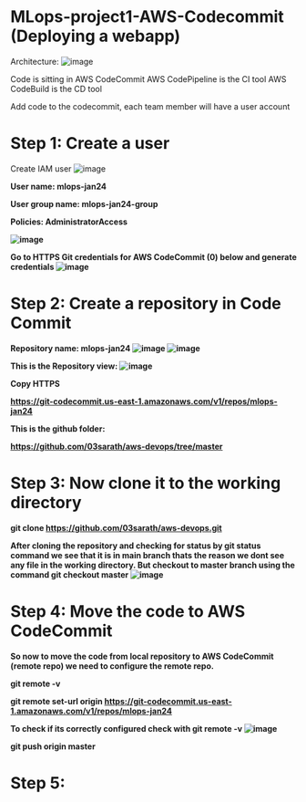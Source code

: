# MLops-project1-AWS-Codecommit (Deploying a webapp)

Architecture:
![image](https://github.com/nibinkjoseph/MLops-project1-AWS-Codecommit/assets/63180074/1e83f94b-6924-4386-97a1-d35dab4234c0)


Code is sitting in  AWS CodeCommit
AWS CodePipeline is the CI tool
AWS CodeBuild is the CD tool

Add code to the codecommit, each team member will have a user account
# Step 1: Create a user
Create IAM user
![image](https://github.com/nibinkjoseph/MLops-project1-AWS-Codecommit/assets/63180074/4bfbddf9-241e-4075-8a39-2b17eb0e36da)

<b> User name: mlops-jan24

<b>User group name: mlops-jan24-group

<b>Policies: AdministratorAccess

![image](https://github.com/nibinkjoseph/MLops-project1-AWS-Codecommit/assets/63180074/c81a3400-6d23-4d43-b7ba-1a73ca94603e)

Go to HTTPS Git credentials for AWS CodeCommit (0) below and generate credentials
![image](https://github.com/nibinkjoseph/MLops-project1-AWS-Codecommit/assets/63180074/a8a587d1-7d75-45e8-a3af-f84ad0b8caac)

# Step 2: Create a repository in Code Commit
Repository name: mlops-jan24
![image](https://github.com/nibinkjoseph/MLops-project1-AWS-Codecommit/assets/63180074/bcf07bb9-5d76-4497-a001-811b6a3ddd6a)
![image](https://github.com/nibinkjoseph/MLops-project1-AWS-Codecommit/assets/63180074/a63010af-6ad5-4d93-b57f-a66c17bc47fb)

This is the Repository view:
![image](https://github.com/nibinkjoseph/MLops-project1-AWS-Codecommit/assets/63180074/0f1ddb15-9a68-4b38-b7c6-72109f74321c)

Copy HTTPS

https://git-codecommit.us-east-1.amazonaws.com/v1/repos/mlops-jan24

This is the github folder:

https://github.com/03sarath/aws-devops/tree/master

# Step 3: Now clone it to the working directory

git clone https://github.com/03sarath/aws-devops.git

After cloning the repository and checking for status by git status command we see that it is in main branch thats the reason we dont see any file in the working directory. But checkout to master branch using the command git checkout master
![image](https://github.com/nibinkjoseph/MLops-project1-AWS-Codecommit/assets/63180074/6896294f-753f-4f09-af84-bb306e7319af)

# Step 4: Move the code to AWS CodeCommit

So now to move the code from local repository to AWS CodeCommit (remote repo) we need to configure the remote repo.

git remote -v

git remote set-url origin https://git-codecommit.us-east-1.amazonaws.com/v1/repos/mlops-jan24

To check if its correctly configured check with git remote -v
![image](https://github.com/nibinkjoseph/MLops-project1-AWS-Codecommit/assets/63180074/bdf9662d-76e9-435c-b639-b50f154be5ff)

git push origin master


# Step 5: 












